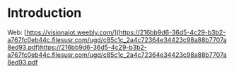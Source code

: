 # Introduction
Web: [https://visionaiot.weebly.com/](https://216bb9d6-36d5-4c29-b3b2-a767fc0eb44c.filesusr.com/ugd/c85c1c_2a4c72364e34423c98a88b7707a8ed93.pdf)https://216bb9d6-36d5-4c29-b3b2-a767fc0eb44c.filesusr.com/ugd/c85c1c_2a4c72364e34423c98a88b7707a8ed93.pdf
